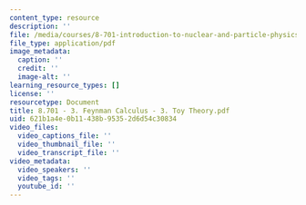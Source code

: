 ```yaml
---
content_type: resource
description: ''
file: /media/courses/8-701-introduction-to-nuclear-and-particle-physics-fall-2020/8701-3-feynman-calculus-3-toy-theory.pdf
file_type: application/pdf
image_metadata:
  caption: ''
  credit: ''
  image-alt: ''
learning_resource_types: []
license: ''
resourcetype: Document
title: 8.701 - 3. Feynman Calculus - 3. Toy Theory.pdf
uid: 621b1a4e-0b11-438b-9535-2d6d54c30834
video_files:
  video_captions_file: ''
  video_thumbnail_file: ''
  video_transcript_file: ''
video_metadata:
  video_speakers: ''
  video_tags: ''
  youtube_id: ''
---
```

